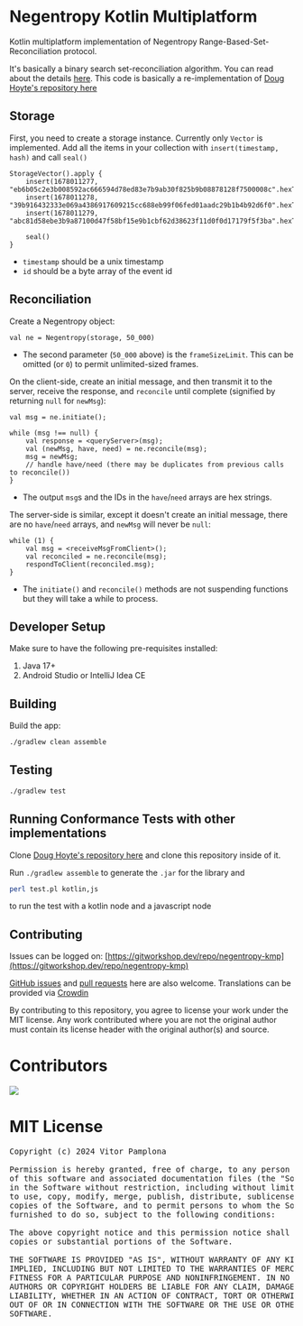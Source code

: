 # Negentropy Kotlin Multiplatform

Kotlin multiplatform implementation of Negentropy Range-Based-Set-Reconciliation protocol.

It's basically a binary search set-reconciliation algorithm.
You can read about the details [here](https://logperiodic.com/rbsr.html).
This code is basically a re-implementation of [Doug Hoyte's repository here](https://github.com/hoytech/negentropy)

## Storage

First, you need to create a storage instance. Currently only `Vector` is implemented. 
Add all the items in your collection with `insert(timestamp, hash)` and call `seal()`

    StorageVector().apply {
        insert(1678011277, "eb6b05c2e3b008592ac666594d78ed83e7b9ab30f825b9b08878128f7500008c".hexToByteArray())
        insert(1678011278, "39b916432333e069a4386917609215cc688eb99f06fed01aadc29b1b4b92d6f0".hexToByteArray())
        insert(1678011279, "abc81d58ebe3b9a87100d47f58bf15e9b1cbf62d38623f11d0f0d17179f5f3ba".hexToByteArray())

        seal()
    }

*  `timestamp` should be a unix timestamp
*  `id` should be a byte array of the event id

## Reconciliation

Create a Negentropy object:

    val ne = Negentropy(storage, 50_000)

* The second parameter (`50_000` above) is the `frameSizeLimit`. This can be omitted (or `0`) to permit unlimited-sized frames.

On the client-side, create an initial message, and then transmit it to the server, receive the response, and `reconcile` until complete (signified by returning `null` for `newMsg`):

    val msg = ne.initiate();

    while (msg !== null) {
        val response = <queryServer>(msg);
        val (newMsg, have, need) = ne.reconcile(msg);
        msg = newMsg;
        // handle have/need (there may be duplicates from previous calls to reconcile())
    }

*  The output `msg`s and the IDs in the `have`/`need` arrays are hex strings.

The server-side is similar, except it doesn't create an initial message, there are no `have`/`need` arrays, and `newMsg` will never be `null`:

    while (1) {
        val msg = <receiveMsgFromClient>();
        val reconciled = ne.reconcile(msg);
        respondToClient(reconciled.msg);
    }

* The `initiate()` and `reconcile()` methods are not suspending functions but they will take a while to process.

## Developer Setup

Make sure to have the following pre-requisites installed:
1. Java 17+
2. Android Studio or IntelliJ Idea CE

## Building

Build the app:
```bash
./gradlew clean assemble
```

## Testing
```bash
./gradlew test
```

## Running Conformance Tests with other implementations

Clone [Doug Hoyte's repository here](https://github.com/hoytech/negentropy) and clone this repository inside of it. 

Run `./gradlew assemble` to generate the `.jar` for the library and

```bash
perl test.pl kotlin,js
```

to run the test with a kotlin node and a javascript node

## Contributing

Issues can be logged on: [https://gitworkshop.dev/repo/negentropy-kmp](https://gitworkshop.dev/repo/negentropy-kmp)

[GitHub issues](https://github.com/vitorpamplona/negentropy-kmp/issues) and [pull requests](https://github.com/vitorpamplona/negentropy-kmp/pulls) here are also welcome. Translations can be provided via [Crowdin](https://crowdin.com/project/amethyst-social)

By contributing to this repository, you agree to license your work under the MIT license. Any work contributed where you are not the original author must contain its license header with the original author(s) and source.

# Contributors

<a align="center" href="https://github.com/vitorpamplona/negentropy-kmp/graphs/contributors">
  <img src="https://contrib.rocks/image?repo=vitorpamplona/negentropy-kmp" />
</a>

# MIT License

<pre>
Copyright (c) 2024 Vitor Pamplona

Permission is hereby granted, free of charge, to any person obtaining a copy
of this software and associated documentation files (the "Software"), to deal
in the Software without restriction, including without limitation the rights
to use, copy, modify, merge, publish, distribute, sublicense, and/or sell
copies of the Software, and to permit persons to whom the Software is
furnished to do so, subject to the following conditions:

The above copyright notice and this permission notice shall be included in all
copies or substantial portions of the Software.

THE SOFTWARE IS PROVIDED "AS IS", WITHOUT WARRANTY OF ANY KIND, EXPRESS OR
IMPLIED, INCLUDING BUT NOT LIMITED TO THE WARRANTIES OF MERCHANTABILITY,
FITNESS FOR A PARTICULAR PURPOSE AND NONINFRINGEMENT. IN NO EVENT SHALL THE
AUTHORS OR COPYRIGHT HOLDERS BE LIABLE FOR ANY CLAIM, DAMAGES OR OTHER
LIABILITY, WHETHER IN AN ACTION OF CONTRACT, TORT OR OTHERWISE, ARISING FROM,
OUT OF OR IN CONNECTION WITH THE SOFTWARE OR THE USE OR OTHER DEALINGS IN THE
SOFTWARE.
</pre>
